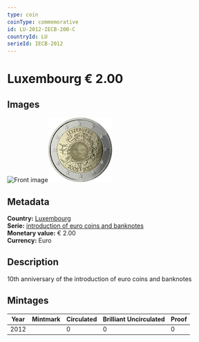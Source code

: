```yaml
---
type: coin
coinType: commemorative
id: LU-2012-IECB-200-C
countryId: LU
serieId: IECB-2012
---
```


# Luxembourg € 2.00

## Images

<img src="../../Images/common-2007-200.png" height="150" alt="Front image"><img src="Images/LU-2012-200.webp" height="150" alt="Back image">

## Metadata

**Country:** [Luxembourg](../../Countries/Luxembourg/index.md)\
**Serie:** [introduction of euro coins and banknotes](index.md)\
**Monetary value:** € 2.00\
**Currency:** Euro

## Description

10th anniversary of the introduction of euro coins and banknotes

## Mintages

| Year | Mintmark | Circulated | Brilliant Uncirculated | Proof |
| ---- | -------- | ---------- | ---------------------- | ----- |
| 2012 |  | 0| 0 | 0 |
